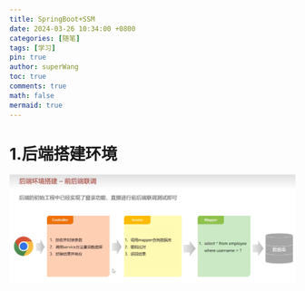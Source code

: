 ```yaml
---
title: SpringBoot+SSM
date: 2024-03-26 10:34:00 +0800
categories: [随笔]
tags: [学习]
pin: true
author: superWang
toc: true
comments: true
math: false
mermaid: true
---
```


# 1.后端搭建环境

![image-20240106192202674](../assets/blog_res/2024-01-06-SpringBoot+SSM.assets/image-20240106192202674.png)
